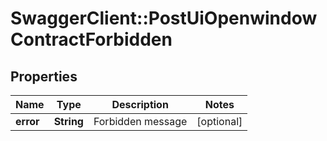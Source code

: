 # SwaggerClient::PostUiOpenwindowContractForbidden

## Properties
Name | Type | Description | Notes
------------ | ------------- | ------------- | -------------
**error** | **String** | Forbidden message | [optional] 



